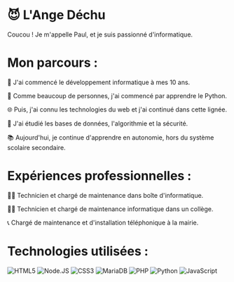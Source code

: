 # 😈 L'Ange Déchu

Coucou ! Je m'appelle Paul, et je suis passionné d'informatique.

# Mon parcours :

🧒 J'ai commencé le développement informatique à mes 10 ans. 

🐍 Comme beaucoup de personnes, j'ai commencé par apprendre le Python. 

🌐 Puis, j'ai connu les technologies du web et j'ai continué dans cette lignée.

💾 J'ai étudié les bases de données, l'algorithmie et la sécurité.

📚 Aujourd'hui, je continue d'apprendre en autonomie, hors du système scolaire secondaire.

# Expériences professionnelles :

👩‍🔧 Technicien et chargé de maintenance dans boîte d'informatique.

👩‍💻 Technicien et chargé de maintenance informatique dans un collège.

📞 Chargé de maintenance et d'installation téléphonique à la mairie.

# Technologies utilisées :

![HTML5](https://img.shields.io/badge/HTML5-%20-orange?style=for-the-badge&logo=html5) ![Node.JS](https://img.shields.io/badge/Node.JS-%20-green?style=for-the-badge&logo=Node.JS) ![CSS3](https://img.shields.io/badge/CSS3-%20-blue?style=for-the-badge&logo=CSS3) ![MariaDB](https://img.shields.io/badge/MariaDB-%20-brown?style=for-the-badge&logo=MariaDB) ![PHP](https://img.shields.io/badge/PHP-%20-violet?style=for-the-badge&logo=PHP) ![Python](https://img.shields.io/badge/Python-%20-yellowgreen?style=for-the-badge&logo=Python) ![JavaScript](https://img.shields.io/badge/JavaScript-%20-yellow?style=for-the-badge&logo=JavaScript) 
